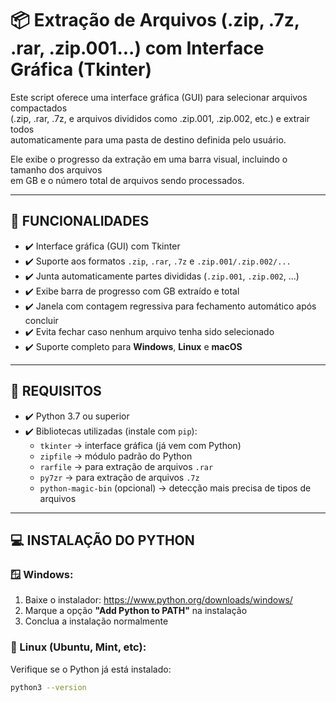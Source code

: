 # 📦 Extração de Arquivos (.zip, .7z, .rar, .zip.001...) com Interface Gráfica (Tkinter)

Este script oferece uma interface gráfica (GUI) para selecionar arquivos compactados  
(.zip, .rar, .7z, e arquivos divididos como .zip.001, .zip.002, etc.) e extrair todos  
automaticamente para uma pasta de destino definida pelo usuário.

Ele exibe o progresso da extração em uma barra visual, incluindo o tamanho dos arquivos  
em GB e o número total de arquivos sendo processados.

---

## 🔧 FUNCIONALIDADES

- ✔️ Interface gráfica (GUI) com Tkinter  
- ✔️ Suporte aos formatos `.zip`, `.rar`, `.7z` e `.zip.001/.zip.002/...`  
- ✔️ Junta automaticamente partes divididas (`.zip.001`, `.zip.002`, ...)  
- ✔️ Exibe barra de progresso com GB extraído e total  
- ✔️ Janela com contagem regressiva para fechamento automático após concluir  
- ✔️ Evita fechar caso nenhum arquivo tenha sido selecionado  
- ✔️ Suporte completo para **Windows**, **Linux** e **macOS**  

---

## 📁 REQUISITOS

- ✔️ Python 3.7 ou superior  
- ✔️ Bibliotecas utilizadas (instale com `pip`):  
  - `tkinter` → interface gráfica (já vem com Python)  
  - `zipfile` → módulo padrão do Python  
  - `rarfile` → para extração de arquivos `.rar`  
  - `py7zr` → para extração de arquivos `.7z`  
  - `python-magic-bin` (opcional) → detecção mais precisa de tipos de arquivos  

---

## 💻 INSTALAÇÃO DO PYTHON

### 🪟 Windows:
1. Baixe o instalador: https://www.python.org/downloads/windows/  
2. Marque a opção **"Add Python to PATH"** na instalação  
3. Conclua a instalação normalmente  

### 🐧 Linux (Ubuntu, Mint, etc):
Verifique se o Python já está instalado:
```bash
python3 --version
